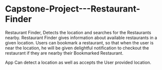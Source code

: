 # Capstone-Project---Restaurant-Finder
Restaurant Finder, Detects the location and searches for the Restaurants nearby.
Restaurant Finder gives information about available restaurants in a given location.
Users can bookmark a restaurant, so that when the user is near the location, he will be given
delightful notification to checkout the restaurant if they are nearby their Bookmarked Restaurant.

App Can detect a location as well as accepts the User provided location.
